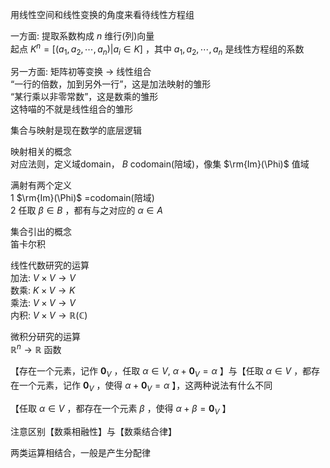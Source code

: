 用线性空间和线性变换的角度来看待线性方程组    
    
一方面: 提取系数构成 $n$ 维行(列)向量    
起点 $K^n=[(a_1,a_2,\cdots,a_n)|a_i\in K]$ ，其中 $a_1,a_2,\cdots,a_n$ 是线性方程组的系数    
    
另一方面: 矩阵初等变换 $\to$ 线性组合    
“一行的倍数，加到另外一行”，这是加法映射的雏形    
“某行乘以非零常数”，这是数乘的雏形    
这特喵的不就是线性组合的雏形    
    
集合与映射是现在数学的底层逻辑    
    
映射相关的概念    
对应法则，定义域domain， $B$ codomain(陪域)，像集 $\rm{Im}(\Phi)$ 值域    
    
满射有两个定义    
1  $\rm{Im}(\Phi)$ =codomain(陪域)    
2 任取 $\beta\in B$ ，都有与之对应的 $\alpha\in A$     
    
集合引出的概念    
笛卡尔积    
    
线性代数研究的运算    
加法: $V\times V\to V$     
数乘: $K\times V\to K$     
乘法: $V\times V\to V$     
内积: $V\times V\to\mathbb{R}(\mathbb{C})$     
    
微积分研究的运算    
 $\mathbb{R}^n\to\mathbb{R}$ 函数    
    
    
【存在一个元素，记作 $\mathbf0_V$ ，任取 $\alpha\in V,\ \alpha+\mathbf0_V=\alpha$ 】与【任取 $\alpha\in V$ ，都存在一个元素，记作 $\mathbf0_V$ ，使得 $\alpha+\mathbf0_V=\alpha$ 】，这两种说法有什么不同    
    
【任取 $\alpha\in V$ ，都存在一个元素 $\beta$ ，使得 $\alpha+\beta=\mathbf0_V$ 】    
    
注意区别【数乘相融性】与【数乘结合律】    
    
两类运算相结合，一般是产生分配律    
